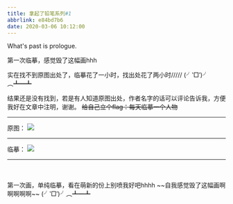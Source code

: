 ```yaml
---
title: 拿起了铅笔系列#1
abbrlink: e84bd7b6
date: 2020-03-06 10:12:00
---
```

What's past is prologue.

<!--more-->第一次临摹，感觉毁了这幅画hhh
实在找不到原图出处了，临摹花了一小时，找出处花了两小时/////
(╯‵□′)╯︵┻━┻

结果还是没有找到，若是有人知道原图出处，作者名字的话可以评论告诉我，方便我好在文章中注明，谢谢。
~~给自己立个flag：每天临摹一个人物~~


----------
原图：
![](https://buyao.mobi/i/2020/03/06/u0ab15.jpg)


----------
临摹：
![](https://buyao.mobi/i/2020/03/06/tvzgf3.jpg)


----------
<br>
<br>
第一次画，单纯临摹，看在萌新的份上别喷我好吧hhhh
~~自我感觉毁了这幅画啊啊啊啊啊~~
(╯‵□′)╯︵┻━┻